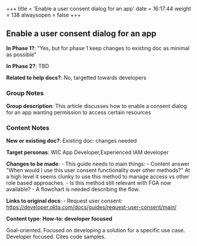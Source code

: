 +++
title = 'Enable a user consent dialog for an app'
date = 16:17:44
weight = 138
alwaysopen = false
+++

## Enable a user consent dialog for an app

**In Phase 1?**: "Yes, but for phase 1 keep changes to existing doc as minimal as possible"

**In Phase 2?**: TBD

**Related to help docs?**: No, targetted towards developers


### Group Notes

**Group description**: This article discusses how to enable a consent dialog for an app wanting permission to access certain resources


### Content Notes

**New or existing doc?**: Existing doc: changes needed

**Target personas**: WIC App Developer,Experienced IAM developer

**Changes to be made**: - This guide needs to main things:
    - Content answer "When would I use this user consent functionality over other methods?" At a high level it seems clunky to use this method to manage access vs other role based approaches.
    - Is this method still relevant with FGA now  available? 
    - A flowchart is needed describing the flow.

**Links to original docs**: - Request user consent: https://developer.okta.com/docs/guides/request-user-consent/main/

**Content type: How-to: developer focused**

Goal-oriented. Focused on developing a solution for a specific use case. Developer focused. Cites code samples.


